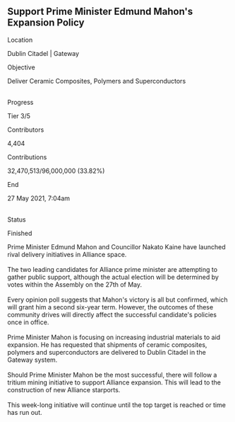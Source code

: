 ## Support Prime Minister Edmund Mahon\'s Expansion Policy

Location

Dublin Citadel \| Gateway

Objective

Deliver Ceramic Composites, Polymers and Superconductors

\
Progress

Tier 3/5

Contributors

4,404

Contributions

32,470,513/96,000,000 (33.82%)

End

27 May 2021, 7:04am

\
Status

Finished

Prime Minister Edmund Mahon and Councillor Nakato Kaine have launched
rival delivery initiatives in Alliance space.\
\
The two leading candidates for Alliance prime minister are attempting to
gather public support, although the actual election will be determined
by votes within the Assembly on the 27th of May.\
\
Every opinion poll suggests that Mahon\'s victory is all but confirmed,
which will grant him a second six-year term. However, the outcomes of
these community drives will directly affect the successful candidate\'s
policies once in office.\
\
Prime Minister Mahon is focusing on increasing industrial materials to
aid expansion. He has requested that shipments of ceramic composites,
polymers and superconductors are delivered to Dublin Citadel in the
Gateway system.\
\
Should Prime Minister Mahon be the most successful, there will follow a
tritium mining initiative to support Alliance expansion. This will lead
to the construction of new Alliance starports.\
\
This week-long initiative will continue until the top target is reached
or time has run out.
